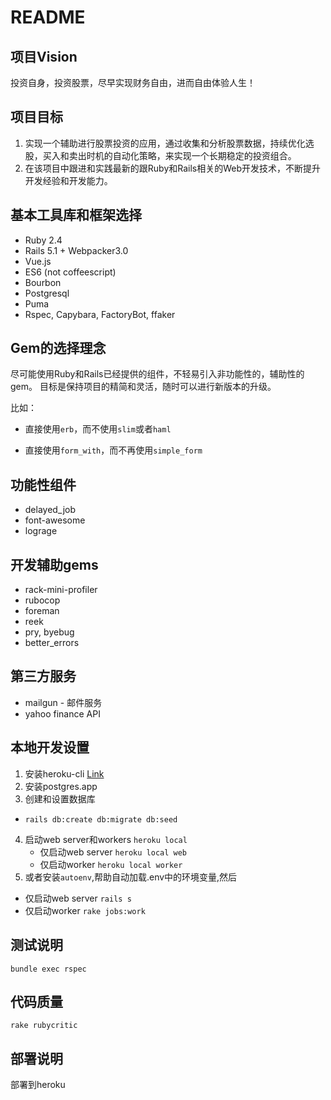 # README

## 项目Vision

投资自身，投资股票，尽早实现财务自由，进而自由体验人生！

## 项目目标

1. 实现一个辅助进行股票投资的应用，通过收集和分析股票数据，持续优化选股，买入和卖出时机的自动化策略，来实现一个长期稳定的投资组合。
2. 在该项目中跟进和实践最新的跟Ruby和Rails相关的Web开发技术，不断提升开发经验和开发能力。

## 基本工具库和框架选择

* Ruby 2.4
* Rails 5.1 + Webpacker3.0
* Vue.js
* ES6 (not coffeescript)
* Bourbon
* Postgresql
* Puma
* Rspec, Capybara, FactoryBot, ffaker

## Gem的选择理念

尽可能使用Ruby和Rails已经提供的组件，不轻易引入非功能性的，辅助性的gem。
目标是保持项目的精简和灵活，随时可以进行新版本的升级。

比如：

* 直接使用`erb`，而不使用`slim`或者`haml`

* 直接使用`form_with`，而不再使用`simple_form`

## 功能性组件

* delayed_job
* font-awesome
* lograge

## 开发辅助gems

* rack-mini-profiler
* rubocop
* foreman
* reek
* pry, byebug
* better_errors

## 第三方服务

* mailgun - 邮件服务
* yahoo finance API

## 本地开发设置
1. 安装heroku-cli [Link](https://devcenter.heroku.com/articles/heroku-cli#macos)
2. 安装postgres.app
3. 创建和设置数据库
  * `rails db:create db:migrate db:seed`
4. 启动web server和workers `heroku local`
	* 仅启动web server `heroku local web`
	* 仅启动worker `heroku local worker`
5. 或者安装`autoenv`,帮助自动加载.env中的环境变量,然后
  * 仅启动web server `rails s`
  * 仅启动worker `rake jobs:work`

## 测试说明

`bundle exec rspec`

## 代码质量

`rake rubycritic`

## 部署说明

部署到heroku
